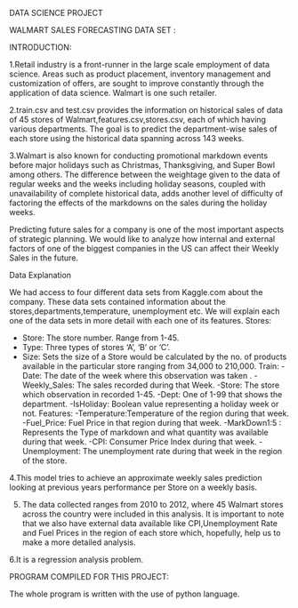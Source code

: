 DATA SCIENCE PROJECT

WALMART SALES FORECASTING DATA SET :

INTRODUCTION:

1.Retail industry is a front-runner in the large scale employment of data science. Areas such as product placement, inventory management and customization of offers, are sought to improve constantly through the application of data science. Walmart is one such retailer.

2.train.csv and test.csv provides the information on historical sales of data of 45 stores of Walmart,features.csv,stores.csv, each of which having various departments. The goal is to predict the department-wise sales of each store using the historical data spanning across 143 weeks.


3.Walmart is also known for conducting promotional markdown events before major holidays such as Christmas, Thanksgiving, and Super Bowl among others. The difference between the weightage given to the data of regular weeks and the weeks including holiday seasons, coupled with unavailability of complete historical data, adds another level of difficulty of factoring the effects of the markdowns on the sales during the holiday weeks.

Predicting future sales for a company is one of the most important aspects of strategic planning. We would like to analyze how internal and external factors of one of the biggest companies in the US can affect their Weekly Sales in the future. 

Data Explanation

We had access to four different data sets from Kaggle.com about the company. These data sets contained information about the stores,departments,temperature, unemployment etc. We will explain each one of the data sets in more detail with each one of its features.
Stores:
- Store: The store number. Range from 1-45.
- Type: Three types of stores ‘A’, ‘B’ or ‘C’.
- Size: Sets the size of a Store would be calculated by the no. of products available in the particular store ranging from 34,000 to 210,000.
Train: 
-Date: The date of the week where this observation was taken . -Weekly_Sales: The sales recorded during that Week.
-Store: The store which observation in recorded 1-45.
-Dept: One of 1-99 that shows the department.
-IsHoliday: Boolean value representing a holiday week or not.
Features: -Temperature:Temperature of the region during that week.
-Fuel_Price: Fuel Price in that region during that week.
-MarkDown1:5 : Represents the Type of markdown and what quantity was available during that week.
-CPI: Consumer Price Index during that week.
-Unemployment: The unemployment rate during that week in the region of the store.

4.This model tries to achieve an approximate weekly sales prediction looking at previous years performance per Store on a weekly basis.

5. The data collected ranges from 2010 to 2012, where 45 Walmart stores across the country were included in this analysis. It is important to note that we also have external data available like CPI,Unemployment Rate and Fuel Prices in the region of each store which, hopefully, help us to make a more detailed analysis.

6.It is a regression analysis problem.

PROGRAM COMPILED  FOR THIS PROJECT:

The whole program is written with the use of python language.








